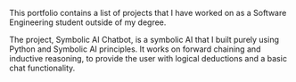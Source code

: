 This portfolio contains a list of projects that I have worked on as a Software Engineering student outside of my degree.

The project, Symbolic AI Chatbot, is a symbolic AI that I built purely using Python and Symbolic AI principles. It works on forward chaining and inductive reasoning, to provide the user with logical deductions and a basic chat functionality.
